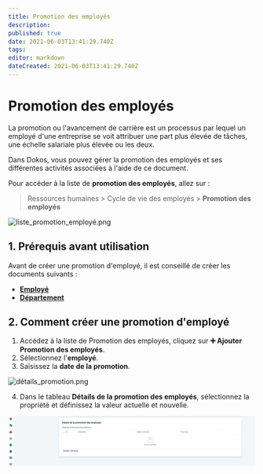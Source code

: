 ```yaml
---
title: Promotion des employés
description: 
published: true
date: 2021-06-03T13:41:29.740Z
tags: 
editor: markdown
dateCreated: 2021-06-03T13:41:29.740Z
---
```


# Promotion des employés

La promotion ou l'avancement de carrière est un processus par lequel un employé d'une entreprise se voit attribuer une part plus élevée de tâches, une échelle salariale plus élevée ou les deux.

Dans Dokos, vous pouvez gérer la promotion des employés et ses différentes activités associées à l'aide de ce document.

Pour accéder à la liste de **promotion des employés**, allez sur :

> Ressources humaines > Cycle de vie des employés > **Promotion des employés**

![liste_promotion_employé.png](/content/rh/employee-promotion/liste_promotion_employé.png)

## 1. Prérequis avant utilisation

Avant de créer une promotion d'employé, il est conseillé de créer les documents suivants :

- **[Employé](/hrms/cycle-de-vie/employee)**
- **[Département](/hrms/cycle-de-vie/department)**

## 2. Comment créer une promotion d'employé

1. Accédez à la liste de Promotion des employés, cliquez sur **:heavy_plus_sign: Ajouter Promotion des employés**.
2. Sélectionnez l'**employé**.
3. Saisissez la **date de la promotion**.

![détails_promotion.png](/content/rh/employee-promotion/détails_promotion.png)

4. Dans le tableau **Détails de la promotion des employés**, sélectionnez la propriété et définissez la valeur actuelle et nouvelle.

![autres_info_promotion.png](/content/rh/employee-promotion/autres_info_promotion.png)
